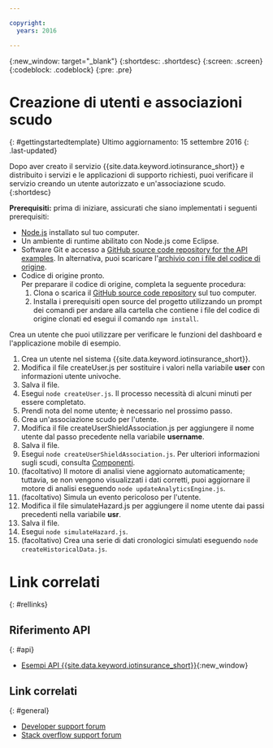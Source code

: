 ```yaml
---

copyright:
  years: 2016

---
```


<!-- Common attributes used in the template are defined as follows: -->
{:new_window: target="\_blank"}
{:shortdesc: .shortdesc}
{:screen: .screen}
{:codeblock: .codeblock}
{:pre: .pre}


<!-- {{site.data.keyword.iotinsurance_full}}  {{site.data.keyword.iotinsurance_short}}  -->


# Creazione di utenti e associazioni scudo
{: #gettingstartedtemplate}
Ultimo aggiornamento: 15 settembre 2016
{: .last-updated}

Dopo aver creato il servizio {{site.data.keyword.iotinsurance_short}} e distribuito i servizi e le applicazioni di supporto richiesti, puoi verificare il servizio creando un utente autorizzato e un'associazione scudo.
{:shortdesc}

**Prerequisiti:** prima di iniziare, assicurati che siano implementati i seguenti prerequisiti:

- [Node.js](https://nodejs.org/en/) installato sul tuo computer.  
- Un ambiente di runtime abilitato con Node.js come Eclipse.
- Software Git e accesso a [GitHub source code repository for the API examples](https://github.com/IBM-Bluemix/iot4i-api-examples-nodejs).   In alternativa, puoi scaricare l'[archivio con i file del codice di origine](https://github.com/IBM-Bluemix/iot4i-api-examples-nodejs/archive/master.zip).
- Codice di origine pronto.  
  Per preparare il codice di origine, completa la seguente procedura:
  1. Clona o scarica il [GitHub source code repository](https://github.com/IBM-Bluemix/iot4i-api-examples-nodejs) sul tuo computer.
  2. Installa i prerequisiti open source del progetto utilizzando un prompt dei comandi per andare alla cartella che contiene i file del codice di origine clonati ed esegui il comando `npm install`.

Crea un utente che puoi utilizzare per verificare le funzioni del dashboard e l'applicazione mobile di esempio.

1. Crea un utente nel sistema {{site.data.keyword.iotinsurance_short}}.
  1. Modifica il file createUser.js per sostituire i valori nella variabile **user** con informazioni utente univoche.
  2. Salva il file.
  3. Esegui `node createUser.js`. Il processo necessità di alcuni minuti per essere completato.
  4. Prendi nota del nome utente; è necessario nel prossimo passo.
2. Crea un'associazione scudo per l'utente.
  1. Modifica il file createUserShieldAssociation.js per aggiungere il nome utente dal passo precedente nella variabile **username**.
  2. Salva il file.
  3. Esegui `node createUserShieldAssociation.js`. Per ulteriori informazioni sugli scudi, consulta [Componenti](iotinsurance_overview.html#components).
3. (facoltativo) Il motore di analisi viene aggiornato automaticamente; tuttavia, se non vengono visualizzati i dati corretti, puoi aggiornare il motore di analisi eseguendo `node updateAnalyticsEngine.js`.
4. (facoltativo) Simula un evento pericoloso per l'utente.
  1. Modifica il file simulateHazard.js per aggiungere il nome utente dai passi precedenti nella variabile **usr**.
  2. Salva il file.
  3. Esegui `node simulateHazard.js`.
5. (facoltativo) Crea una serie di dati cronologici simulati eseguendo `node createHistoricalData.js`.


# Link correlati
{: #rellinks}

## Riferimento API
{: #api}
* [Esempi API {{site.data.keyword.iotinsurance_short}}](https://iot4i-docs-api.mybluemix.net/dist/){:new_window}

## Link correlati
{: #general}
* [Developer support forum](https://developer.ibm.com/answers/search.html?f=&type=question&redirect=search%2Fsearch&sort=relevance&q=%2B[iot]%20%2B[bluemix])
* [Stack overflow support forum](http://stackoverflow.com/questions/tagged/ibm-bluemix)
